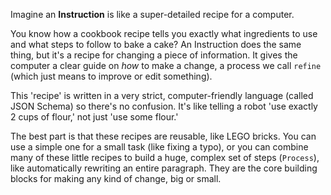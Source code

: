 Imagine an **Instruction** is like a super-detailed recipe for a computer.

You know how a cookbook recipe tells you exactly what ingredients to use and what steps to follow to bake a cake? An Instruction does the same thing, but it's a recipe for changing a piece of information. It gives the computer a clear guide on *how* to make a change, a process we call `refine` (which just means to improve or edit something).

This 'recipe' is written in a very strict, computer-friendly language (called JSON Schema) so there's no confusion. It's like telling a robot 'use exactly 2 cups of flour,' not just 'use some flour.'

The best part is that these recipes are reusable, like LEGO bricks. You can use a simple one for a small task (like fixing a typo), or you can combine many of these little recipes to build a huge, complex set of steps (`Process`), like automatically rewriting an entire paragraph. They are the core building blocks for making any kind of change, big or small.